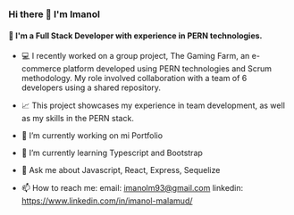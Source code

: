 ### Hi there 👋 I'm Imanol
#### 👯 I'm a Full Stack Developer with experience in PERN technologies.

- 💻 I recently worked on a group project, The Gaming Farm, an e-commerce platform developed using PERN technologies and Scrum methodology. My role involved collaboration with a team of 6 developers using a shared repository.
- 📈 This project showcases my experience in team development, as well as my skills in the PERN stack.
- 🔭 I’m currently working on mi Portfolio
- 🌱 I’m currently learning Typescript and Bootstrap
- 💬 Ask me about Javascript, React, Express, Sequelize

- 📫 How to reach me:
  email: imanolm93@gmail.com
  linkedin: https://www.linkedin.com/in/imanol-malamud/

<!--
**ImanolMalamud/ImanolMalamud** is a ✨ _special_ ✨ repository because its `README.md` (this file) appears on your GitHub profile.

Here are some ideas to get you started:

- 🔭 I’m currently working on ...
- 🌱 I’m currently learning ...
- 👯 I’m looking to collaborate on ...
- 🤔 I’m looking for help with ...
- 💬 Ask me about ...
- 📫 How to reach me: ...
- 😄 Pronouns: ...
- ⚡ Fun fact: ...
-->
